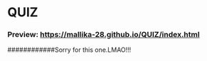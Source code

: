 # QUIZ
### Preview: https://mallika-28.github.io/QUIZ/index.html
############Sorry for this one.LMAO!!!
